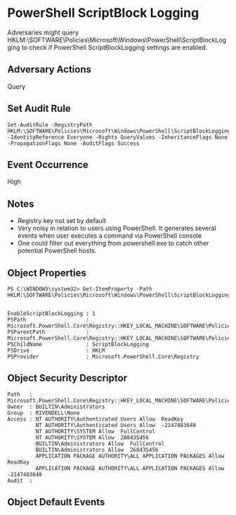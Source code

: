 # PowerShell ScriptBlock Logging

Adversaries might query HKLM:\SOFTWARE\Policies\Microsoft\Windows\PowerShell\ScriptBlockLogging to check if PowerShell ScriptBlockLogging settings are enabled.

## Adversary Actions

Query

## Set Audit Rule

```
Set-AuditRule -RegistryPath HKLM:\SOFTWARE\Policies\Microsoft\Windows\PowerShell\ScriptBlockLogging -IdentityReference Everyone -Rights QueryValues -InheritanceFlags None -PropagationFlags None -AuditFlags Success
```

## Event Occurrence

High

## Notes

* Registry key not set by default
* Very noisy in relation to users using PowerShell. It generates several events when user executes a command via PowerShell console
* One could filter out everything from powershell.exe to catch other potential PowerShell hosts.

## Object Properties

```
PS C:\WINDOWS\system32> Get-ItemProperty -Path HKLM:\SOFTWARE\Policies\Microsoft\Windows\PowerShell\ScriptBlockLogging


EnableScriptBlockLogging : 1
PSPath                   : Microsoft.PowerShell.Core\Registry::HKEY_LOCAL_MACHINE\SOFTWARE\Policies\Microsoft\Windows\PowerShell\ScriptBlockLogging
PSParentPath             : Microsoft.PowerShell.Core\Registry::HKEY_LOCAL_MACHINE\SOFTWARE\Policies\Microsoft\Windows\PowerShell
PSChildName              : ScriptBlockLogging
PSDrive                  : HKLM
PSProvider               : Microsoft.PowerShell.Core\Registry
```

## Object Security Descriptor

```
Path   : Microsoft.PowerShell.Core\Registry::HKEY_LOCAL_MACHINE\SOFTWARE\Policies\Microsoft\Windows\PowerShell\ScriptBlockLogging
Owner  : BUILTIN\Administrators
Group  : RIVENDELL\None
Access : NT AUTHORITY\Authenticated Users Allow  ReadKey
         NT AUTHORITY\Authenticated Users Allow  -2147483648
         NT AUTHORITY\SYSTEM Allow  FullControl
         NT AUTHORITY\SYSTEM Allow  268435456
         BUILTIN\Administrators Allow  FullControl
         BUILTIN\Administrators Allow  268435456
         APPLICATION PACKAGE AUTHORITY\ALL APPLICATION PACKAGES Allow  ReadKey
         APPLICATION PACKAGE AUTHORITY\ALL APPLICATION PACKAGES Allow  -2147483648
Audit  :
```

## Object Default Events
